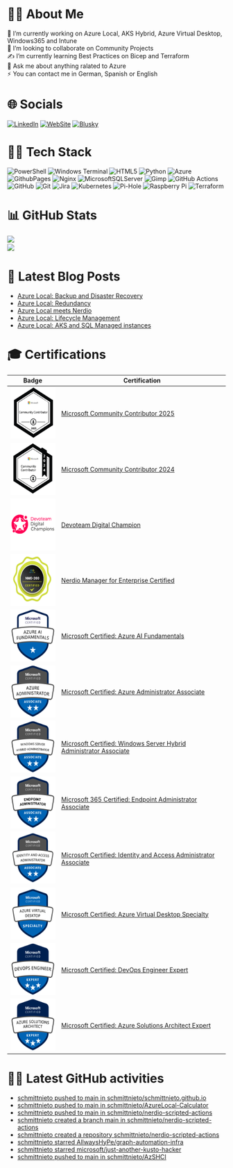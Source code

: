 # 🙆‍♂️ About Me
🤺 I’m currently working on Azure Local, AKS Hybrid, Azure Virtual Desktop, Windows365 and Intune<br>👯 I’m looking to collaborate on Community Projects <br>✍️ I’m currently learning Best Practices on Bicep and Terraform<br>💬 Ask me about anything ralated to Azure<br>⚡ You can contact me in German, Spanish or English 


# 🌐 Socials
[![LinkedIn](https://img.shields.io/badge/LinkedIn-%230077B5.svg?logo=linkedin&logoColor=white)](https://www.linkedin.com/in/cristian-schmitt-nieto/) [![WebSite](https://img.shields.io/badge/Website-%230077B5.svg?logo=github-pages&logoColor=white)](https://schmitt-nieto.com) [![Blusky](https://img.shields.io/badge/bluesky-white?logo=bluesky&logoColor=white&color=blue)](https://bsky.app/profile/schmitt-nieto.com)

# 👨‍💻 Tech Stack
![PowerShell](https://img.shields.io/badge/PowerShell-%235391FE.svg?style=flat&logo=powershell&logoColor=white) ![Windows Terminal](https://img.shields.io/badge/Windows%20Terminal-%234D4D4D.svg?style=flat&logo=windows-terminal&logoColor=white) ![HTML5](https://img.shields.io/badge/html5-%23E34F26.svg?style=flat&logo=html5&logoColor=white) ![Python](https://img.shields.io/badge/python-3670A0?style=flat&logo=python&logoColor=ffdd54) ![Azure](https://img.shields.io/badge/azure-%230072C6.svg?style=flat&logo=microsoftazure&logoColor=white) ![GithubPages](https://img.shields.io/badge/github%20pages-121013?style=flat&logo=github&logoColor=white) ![Nginx](https://img.shields.io/badge/nginx-%23009639.svg?style=flat&logo=nginx&logoColor=white) ![MicrosoftSQLServer](https://img.shields.io/badge/Microsoft%20SQL%20Server-CC2927?style=flat&logo=microsoft%20sql%20server&logoColor=white) ![Gimp](https://img.shields.io/badge/Gimp-657D8B?style=flat&logo=gimp&logoColor=FFFFFF) ![GitHub Actions](https://img.shields.io/badge/github%20actions-%232671E5.svg?style=flat&logo=githubactions&logoColor=white) ![GitHub](https://img.shields.io/badge/github-%23121011.svg?style=flat&logo=github&logoColor=white) ![Git](https://img.shields.io/badge/git-%23F05033.svg?style=flat&logo=git&logoColor=white) ![Jira](https://img.shields.io/badge/jira-%230A0FFF.svg?style=flat&logo=jira&logoColor=white) ![Kubernetes](https://img.shields.io/badge/kubernetes-%23326ce5.svg?style=flat&logo=kubernetes&logoColor=white) ![Pi-Hole](https://img.shields.io/badge/pihole-%2396060C.svg?style=flat&logo=pi-hole&logoColor=white) ![Raspberry Pi](https://img.shields.io/badge/-RaspberryPi-C51A4A?style=flat&logo=Raspberry-Pi) ![Terraform](https://img.shields.io/badge/terraform-%235835CC.svg?style=flat&logo=terraform&logoColor=white) 

# 📊 GitHub Stats
![](https://github-readme-stats.vercel.app/api?username=SchmittNieto&theme=dark&hide_border=false&include_all_commits=false&count_private=false)<br/>
![](https://github-readme-stats.vercel.app/api/top-langs/?username=SchmittNieto&theme=dark&hide_border=false&include_all_commits=false&count_private=false&layout=compact)

# 📝 Latest Blog Posts
<!-- BLOG-POST-LIST:START -->
- [Azure Local: Backup and Disaster Recovery](https://schmitt-nieto.com/blog/azure-local-backup-and-disaster-recovery/)
- [Azure Local: Redundancy](https://schmitt-nieto.com/blog/azure-local-redundancy/)
- [Azure Local meets Nerdio](https://schmitt-nieto.com/blog/azure-local-nerdio/)
- [Azure Local: Lifecycle Management](https://schmitt-nieto.com/blog/azure-local-lifecycle/)
- [Azure Local: AKS and SQL Managed instances](https://schmitt-nieto.com/blog/azure-local-aks/)
<!-- BLOG-POST-LIST:END -->
<!-- Credits to Blog Updates on readme to: https://github.com/gautamkrishnar/blog-post-workflow -->

# 🎓 Certifications

| Badge | Certification |
|---|---|
| <img src="/assets/img/mscc2025.png" height="120" width="120"/> | [Microsoft Community Contributor 2025](https://www.credly.com/badges/c9188d86-44a2-457b-bcb7-11423a24a97c/public_url) |
| <img src="/assets/img/mscc2024.png" height="120" width="120"/> | [Microsoft Community Contributor 2024](https://www.credly.com/badges/5c59cba2-abd4-49bf-99e4-4f72570851d0/public_url) |
| <img src="/assets/img/devoteam-digital-champion.png" height="120" width="120"/> | [Devoteam Digital Champion](https://eu.badgr.com/public/assertions/nyYBb_cJS_yLso8m1pnOHQ?identity__email=cristian.schmitt.nieto@devoteam.com) |
| <img src="/assets/img/nerdio-nme-200.png" height="120" width="120"/> | [Nerdio Manager for Enterprise Certified](https://schmitt-nieto.com/assets/img/cert/NME-200.pdf) |
| <img src="/assets/img/microsoft-certified-fundamentals-badge-AI.png" height="120" width="120"/> | [Microsoft Certified: Azure AI Fundamentals](https://learn.microsoft.com/api/credentials/share/en-us/CristianSchmittNieto/DEC07C6846AF65A7?sharingId=24F0DC952D8EB05D) |
| <img src="/assets/img/microsoft-certified-associate-badge-adm.png" height="120" width="120"/> | [Microsoft Certified: Azure Administrator Associate](https://learn.microsoft.com/api/credentials/share/en-us/CristianSchmittNieto/5FBC968AEABFC10B?sharingId=24F0DC952D8EB05D) |
| <img src="/assets/img/microsoft-certified-associate-badge-hybrid.png" height="120" width="120"/> | [Microsoft Certified: Windows Server Hybrid Administrator Associate](https://learn.microsoft.com/api/credentials/share/en-us/CristianSchmittNieto/A3635D8F3BE9F9C2?sharingId=24F0DC952D8EB05D) |
| <img src="/assets/img/microsoft-certified-associate-badge-endpoint.png" height="120" width="120"/> | [Microsoft 365 Certified: Endpoint Administrator Associate](https://learn.microsoft.com/api/credentials/share/en-gb/CristianSchmittNieto/923DF5023E108FBA?sharingId=24F0DC952D8EB05D) |
| <img src="/assets/img/microsoft-certified-associate-badge-identity-access.png" height="120" width="120"/> | [Microsoft Certified: Identity and Access Administrator Associate](https://learn.microsoft.com/api/credentials/share/en-gb/CristianSchmittNieto/11278E3D76BB2B12?sharingId=24F0DC952D8EB05D) |
| <img src="/assets/img/microsoft-certified-specialty-badge-avd.png" height="120" width="120"/> | [Microsoft Certified: Azure Virtual Desktop Specialty](https://learn.microsoft.com/api/credentials/share/en-us/CristianSchmittNieto/E724DDDADB705179?sharingId=24F0DC952D8EB05D) |
| <img src="/assets/img/microsoft-certified-expert-badge-DevOps.png" height="120" width="120"/> | [Microsoft Certified: DevOps Engineer Expert](https://learn.microsoft.com/api/credentials/share/en-us/CristianSchmittNieto/225ACCA9CD499B3C?sharingId=24F0DC952D8EB05D) |
| <img src="/assets/img/microsoft-certified-expert-badge-expert.png" height="120" width="120"/> | [Microsoft Certified: Azure Solutions Architect Expert](https://learn.microsoft.com/api/credentials/share/en-us/CristianSchmittNieto/B8D453727AF2E0FF?sharingId=24F0DC952D8EB05D) |

# 🐦‍🔥 Latest GitHub activities

<!-- LATESTACTIVITYGITHUB:START -->
- [schmittnieto pushed to main in schmittnieto/schmittnieto.github.io](https://github.com/schmittnieto/schmittnieto.github.io/compare/34d0409353...2ce0140584)
- [schmittnieto pushed to main in schmittnieto/AzureLocal-Calculator](https://github.com/schmittnieto/AzureLocal-Calculator/compare/7f5aceb9ff...8d1ecd076f)
- [schmittnieto pushed to main in schmittnieto/nerdio-scripted-actions](https://github.com/schmittnieto/nerdio-scripted-actions/compare/91f44021b7...38532f2ca6)
- [schmittnieto created a branch main in schmittnieto/nerdio-scripted-actions](https://github.com/schmittnieto/nerdio-scripted-actions/compare/main)
- [schmittnieto created a repository schmittnieto/nerdio-scripted-actions](https://github.com/schmittnieto/nerdio-scripted-actions//)
- [schmittnieto starred AllwaysHyPe/graph-automation-infra](https://github.com/AllwaysHyPe/graph-automation-infra)
- [schmittnieto starred microsoft/just-another-kusto-hacker](https://github.com/microsoft/just-another-kusto-hacker)
- [schmittnieto pushed to main in schmittnieto/AzSHCI](https://github.com/schmittnieto/AzSHCI/compare/fbb602687b...a30a1d5e30)
<!-- LATESTACTIVITYGITHUB:END -->

